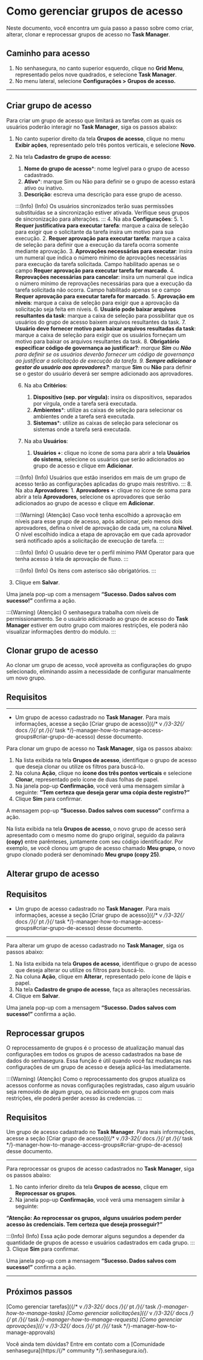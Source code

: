 # Como gerenciar grupos de acesso

Neste documento, você encontra um guia passo a passo sobre como criar, alterar, clonar e reprocessar grupos de acesso no **Task Manager**.

## Caminho para acesso
1. No senhasegura, no canto superior esquerdo, clique no **Grid Menu**, representado pelos nove quadrados, e selecione **Task Manager**.
2. No menu lateral, selecione **Configurações > Grupos de acesso.**


* * *


## Criar grupo de acesso
Para criar um grupo de acesso que limitará as tarefas com as quais os usuários poderão interagir no **Task Manager**, siga os passos abaixo:


1. No canto superior direito da tela **Grupos de acesso**, clique no menu **Exibir ações**, representado pelo três pontos verticais, e selecione **Novo**.
2. Na tela **Cadastro de grupo de acesso**:
    1. **Nome do grupo de acesso***: nome legível para o grupo de acesso cadastrado.
    2. **Ativo***: marque Sim ou Não para definir se o grupo de acesso estará ativo ou inativo.
    3. **Descrição**: escreva uma descrição para esse grupo de acesso.

     :::(Info) (Info)
    Os usuários sincronizados terão suas permissões substituídas se a sincronização estiver ativada. Verifique seus grupos de sincronização para alterações.
    :::
    4. Na aba **Configurações**:
    5.  1. **Requer justificativa para executar tarefa**: marque a caixa de seleção para exigir que o solicitante da tarefa insira um motivo para sua execução.
        2. **Requer aprovação para executar tarefa**: marque a caixa de seleção para definir que a execução da tarefa ocorra somente mediante aprovação.
        3. **Aprovações necessárias para executar**: insira um numeral que indica o número mínimo de aprovações necessárias para execução da tarefa solicitada. Campo habilitado apenas se o campo **Requer aprovação para executar tarefa for marcado**.
        4. **Reprovações necessárias para cancelar**: insira um numeral que indica o número mínimo de reprovações necessárias para que a execução da tarefa solicitada não ocorra. Campo habilitado apenas se o campo **Requer aprovação para executar tarefa for marcado**.
        5. **Aprovação em níveis**: marque a caixa de seleção para exigir que a aprovação da solicitação seja feita em níveis. 
        6. **Usuário pode baixar arquivos resultantes da task**: marque a caixa de seleção para possibilitar que os usuários do grupo de acesso baixem arquivos resultantes da task.
        7. **Usuário deve fornecer motivo para baixar arquivos resultadas da task**: marque a caixa de seleção para exigir que os usuários forneçam um motivo para baixar os arquivos resultantes da task.
        8. **Obrigatório especificar código de governança ao justificar?***: marque **Sim** ou **Não** para definir se os usuários deverão fornecer um código de governança ao justificar a solicitação de execução da tarefa. 
        9. **Sempre adicionar o gestor do usuário aos aprovadores?***: marque **Sim** ou **Não** para definir se o gestor do usuário deverá ser sempre adicionado aos aprovadores.


    6.  Na aba **Critérios**:
   
        1.  **Dispositivo (sep. por vírgula):** insira os dispositivos, separados por vírgula, onde a tarefa será executada.
        2.  **Ambientes***: utilize as caixas de seleção para selecionar os ambientes onde a tarefa será executada.
        3.  **Sistemas***: utilize as caixas de seleção para selecionar os sistemas onde a tarefa será executada.

    7.  Na aba **Usuários**:
         1.  **Usuários +**: clique no ícone de soma para abrir a tela **Usuários do sistema**, selecione os usuários que serão adicionados ao grupo de acesso e clique em **Adicionar**.

    :::(Info) (Info)
    Usuários que estão inseridos em mais de um grupo de acesso terão as configurações aplicadas do grupo mais restritivo.
    :::
    8.  Na aba **Aprovadores**:
        1.  **Aprovadores +**: clique no ícone de soma para abrir a tela **Aprovadores**, selecione os aprovadores que serão adicionados ao grupo de acesso e clique em **Adicionar**.
       

       
    



    :::(Warning) (Atenção)
    Caso você tenha escolhido a aprovação em níveis para esse grupo de acesso, após adicionar, pelo menos dois aprovadores, defina o nível de aprovação de cada um, na coluna **Nível**. O nível escolhido indica a etapa de aprovação em que cada aprovador será notificado após a solicitação de execução de tarefa.
    :::



    :::(Info) (Info)
    O usuário deve ter o perfil mínimo PAM Operator para que tenha acesso à tela de aprovação de fluxo.
    :::
    
    :::(Info) (Info)
    Os itens com asterisco são obrigatórios.
    :::

5. Clique em **Salvar**.

Uma janela pop-up com a mensagem **“Sucesso. Dados salvos com sucesso!”** confirma a ação.

:::(Warning) (Atenção)
O senhasegura trabalha com níveis de permissionamento. Se o usuário adicionado ao grupo de acesso do **Task Manager** estiver em outro grupo com maiores restrições, ele poderá não visualizar informações dentro do módulo. 
:::


## Clonar grupo de acesso

Ao clonar um grupo de acesso, você aproveita as configurações do grupo selecionado, eliminando assim a necessidade de configurar manualmente um novo grupo.

## Requisitos

***
* Um grupo de acesso cadastrado no **Task Manager**. Para mais informações, acesse a seção [Criar grupo de acesso]({/* v */}3-32{/* docs */}{/* pt */}{/* task */}-manager-how-to-manage-access-groups#criar-grupo-de-acesso) desse documento.

Para clonar um grupo de acesso no **Task Manager**, siga os passos abaixo:

1. Na lista exibida na tela **Grupos de acesso**, identifique o grupo de acesso que deseja clonar ou utilize os filtros para buscá-lo.
2. Na coluna **Ação**, clique no **ícone dos três pontos verticais** e selecione **Clonar**, representado pelo ícone de duas folhas de papel.
3. Na janela pop-up **Confirmação**, você verá uma mensagem similar à seguinte:
**“Tem certeza que deseja gerar uma cópia deste registro?”**
4. Clique **Sim** para confirmar.

A mensagem pop-up **“Sucesso. Dados salvos com sucesso”** confirma a ação.

Na lista exibida na tela **Grupos de acesso**, o novo grupo de acesso será apresentado com o mesmo nome do grupo original, seguido da palavra **(copy)** entre parênteses, juntamente com seu código identificador. Por exemplo, se você clonou um grupo de acesso chamado **Meu grupo**, o novo grupo clonado poderá ser denominado **Meu grupo (copy 25)**.



## Alterar grupo de acesso
## Requisitos


* Um grupo de acesso cadastrado no **Task Manager**. Para mais informações, acesse a seção [Criar grupo de acesso]({/* v */}3-32{/* docs */}{/* pt */}{/* task */}-manager-how-to-manage-access-groups#criar-grupo-de-acesso) desse documento.

***
Para alterar um grupo de acesso cadastrado no **Task Manager**, siga os passos abaixo:


1. Na lista exibida na tela **Grupos de acesso**, identifique o grupo de acesso que deseja alterar ou utilize os filtros para buscá-lo.
2. Na coluna **Ação**, clique em **Alterar**, representado pelo ícone de lápis e papel. 
3. Na tela **Cadastro de grupo de acesso**, faça as alterações necessárias.
4. Clique em **Salvar**.

Uma janela pop-up com a mensagem **“Sucesso. Dados salvos com sucesso!”** confirma a ação.



## Reprocessar grupos


O reprocessamento de grupos é o processo de atualização manual das configurações em todos os grupos de acesso cadastrados na base de dados do senhasegura. Essa função é útil quando você faz mudanças nas configurações de um grupo de acesso e deseja aplicá-las imediatamente.

:::(Warning) (Atenção)
Como o reprocessamento dos grupos atualiza os acessos conforme as novas configurações registradas, caso algum usuário seja removido de algum grupo, ou adicionado em grupos com mais restrições, ele poderá perder acesso às credencias.
:::  


## Requisitos


Um grupo de acesso cadastrado no **Task Manager**. Para mais informações, acesse a seção [Criar grupo de acesso]({/* v */}3-32{/* docs */}{/* pt */}{/* task */}-manager-how-to-manage-access-groups#criar-grupo-de-acesso) desse documento.
***
Para reprocessar os grupos de acesso cadastrados no **Task Manager**, siga os passos abaixo:

1. No canto inferior direito da tela **Grupos de acesso**, clique em **Reprocessar os grupos**.
2. Na janela pop-up **Confirmação**, você verá uma mensagem similar à seguinte:

**“Atenção: Ao reprocessar os grupos, alguns usuários podem perder acesso às credenciais.
Tem certeza que deseja prosseguir?”**


:::(Info) (Info)
Essa ação pode demorar alguns segundos a depender da quantidade de grupos de acesso e usuários cadastrados em cada grupo.
:::
3. Clique **Sim** para confirmar.

Uma janela pop-up com a mensagem **“Sucesso. Dados salvos com sucesso!”** confirma a ação.
***
## Próximos passos
[Como gerenciar tarefas]({/* v */}3-32{/* docs */}{/* pt */}{/* task */}-manager-how-to-manage-tasks)
[Como gerenciar solicitações]({/* v */}3-32{/* docs */}{/* pt */}{/* task */}-manager-how-to-manage-requests)
[Como gerenciar aprovações]({/* v */}3-32{/* docs */}{/* pt */}{/* task */}-manager-how-to-manage-approvals)

Você ainda tem dúvidas? Entre em contato com a [Comunidade senhasegura](https:/{/* community */}.senhasegura.io/).
